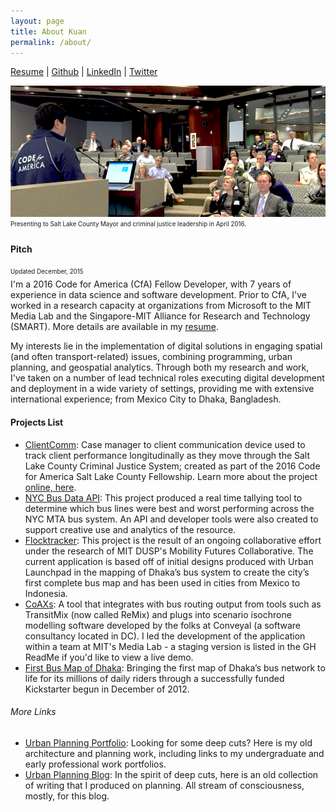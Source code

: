 ```yaml
---
layout: page
title: About Kuan
permalink: /about/
---
```


[Resume](https://dl.dropboxusercontent.com/u/13557332/Update%20Resume.pdf) | [Github](https://github.com/kuanb) | [LinkedIn](https://www.linkedin.com/in/kuanbutts) | [Twitter](https://twitter.com/kuanbutts)


![presenting](https://raw.githubusercontent.com/kuanb/kuanb.github.io/master/images/presenting.png)
<sub><sup>Presenting to Salt Lake County Mayor and criminal justice leadership in April 2016.</sub></sup>

#### Pitch

<sub><sup>Updated December, 2015</sub></sup><br>
I'm a 2016 Code for America (CfA) Fellow Developer, with 7 years of experience in data science and software development. Prior to CfA, I've worked in a research capacity at organizations from Microsoft to the MIT Media Lab and the Singapore-MIT Alliance for Research and Technology (SMART). More details are available in my [resume](https://dl.dropboxusercontent.com/u/13557332/Update%20Resume.pdf). 

My interests lie in the implementation of digital solutions in engaging spatial (and often transport-related) issues, combining programming, urban planning, and geospatial analytics. Through both my research and work, I've taken on a number of lead technical roles executing digital development and deployment in a wide variety of settings, providing me with extensive international experience; from Mexico City to Dhaka, Bangladesh.

#### Projects List

* [ClientComm](http://clientcomm.org/): Case manager to client communication device used to track client performance longitudinally as they move through the Salt Lake County Criminal Justice System; created as part of the 2016 Code for America Salt Lake County Fellowship. Learn more about the project [online, here](http://slco-2016.github.io/q1_report/).
* [NYC Bus Data API](http://busdataapi1.cloudapp.net/): This project produced a real time tallying tool to determine which bus lines were best and worst performing across the NYC MTA bus system. An API and developer tools were also created to support creative use and analytics of the resource.
* [Flocktracker](http://www.flocktracker.org/): This project is the result of an ongoing collaborative effort under the research of MIT DUSP's Mobility Futures Collaborative. The current application is based off of initial designs produced with Urban Launchpad in the mapping of Dhaka’s bus system to create the city’s first complete bus map and has been used in cities from Mexico to Indonesia.
* [CoAXs](https://github.com/mitTransportAnalyst/CoAXs): A tool that integrates with bus routing output from tools such as TransitMix (now called ReMix) and plugs into scenario isochrone modelling software developed by the folks at Conveyal (a software consultancy located in DC). I led the development of the application  within a team at MIT's Media Lab - a staging version is listed in the GH ReadMe if you'd like to view a live demo.
* [First Bus Map of Dhaka](https://www.kickstarter.com/projects/urbanlaunchpad/first-bus-map-of-dhaka): Bringing the first map of Dhaka’s bus network to life for its millions of daily riders through a successfully funded Kickstarter begun in December of 2012.

###### More Links

* [Urban Planning Portfolio](http://cargocollective.com/kuanbutts): Looking for some deep cuts? Here is my old architecture and planning work, including links to my undergraduate and early professional work portfolios.
* [Urban Planning Blog](http://systemcity.wordpress.com/): In the spirit of deep cuts, here is an old collection of writing that I produced on planning. All stream of consciousness, mostly, for this blog.

